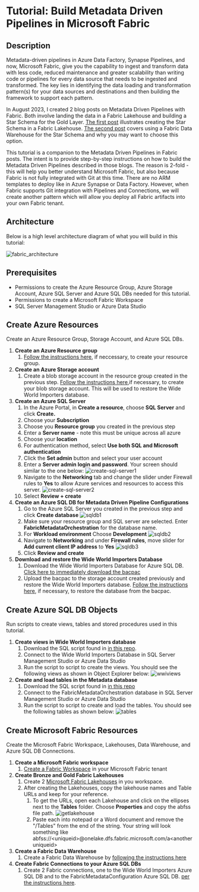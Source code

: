 # Tutorial: Build Metadata Driven Pipelines in Microsoft Fabric

## Description

Metadata-driven pipelines in Azure Data Factory, Synapse Pipelines, and now, Microsoft Fabric, give you the capability to ingest and transform data with less code, reduced maintenance and greater scalability than writing code or pipelines for every data source that needs to be ingested and transformed. The key lies in identifying the data loading and transformation pattern(s) for your data sources and destinations and then building the framework to support each pattern.

In August 2023, I created 2 blog posts on Metadata Driven Pipelines with Fabric. Both involve landing the data in a Fabric Lakehouse and building a Star Schema for the Gold Layer. [The first post](https://techcommunity.microsoft.com/t5/fasttrack-for-azure/metadata-driven-pipelines-for-microsoft-fabric/ba-p/3891651) illustrates creating the Star Schema in a Fabric Lakehouse. [The second post](https://techcommunity.microsoft.com/t5/fasttrack-for-azure/metadata-driven-pipelines-for-microsoft-fabric-part-2-data/ba-p/3906749) covers using a Fabric Data Warehouse for the Star Schema and why you may want to choose this option. 

This tutorial is a companion to the Metadata Driven Pipelines in Fabric posts. The intent is to provide step-by-step instructions on how to build the Metadata Driven Pipelines described in those blogs. The reason is 2-fold - this will help you better understand Microsoft Fabric, but also because Fabric is not fully integrated with Git at this time. There are no ARM templates to deploy like in Azure Synapse or Data Factory. However, when Fabric supports Git integration with Pipelines and Connections, we will create another pattern which will allow you deploy all Fabric artifacts into your own Fabric tenant.

## Architecture

Below is a high level architecture diagram of what you will build in this tutorial:

![fabric_architecture](images/fabric_metadata_architecture.jpg)
## Prerequisites
* Permissions to create the Azure Resource Group, Azure Storage Account, Azure SQL Server and Azure SQL DBs needed for this tutorial.
* Permissions to create a Microsoft Fabric Workspace
* SQL Server Management Studio or Azure Data Studio
## Create Azure Resources
Create an Azure Resource Group, Storage Account, and Azure SQL DBs.
1. **Create an Azure Resource group** 
    1. [Follow the instructions here](https://learn.microsoft.com/en-us/azure/azure-resource-manager/management/manage-resource-groups-portal), if neccessary, to create your resource group.
1. **Create an Azure Storage account**
    1. Create a blob storage account in the resource group created in the previous step. [Follow the instructions here](https://learn.microsoft.com/en-us/azure/storage/common/storage-account-create?tabs=azure-portal),if necessary, to create your blob storage account. This will be used to restore the Wide World Importers database.
1. **Create an Azure SQL Server**
    1. In the Azure Portal, in **Create a resource**, choose **SQL Server** and click **Create.**
    1. Choose your **Subscription**
    1. Choose you **Resource group** you created in the previous step
    1. Enter a **Server name** - note this must be unique across all azure
    1. Choose your **location**
    1. For authentication method, select **Use both SQL and Microsoft authentication**
    1. Click the **Set admin** button and select your user account
    1. Enter a **Server admin login and password**. Your screen should similar to the one below:
    ![create-sql-server1](images/create-sqlserver-1.jpg)
    1. Navigate to the **Networking** tab and change the slider under Firewall rules to **Yes** to allow Azure services and resources to access this server.
      ![create-sql-server2](images/create-sqlsserver-2.jpg)
    1. Select **Review + create**
1. **Create an Azure SQL DB for Metadata Driven Pipeline Configurations**
    1. Go to the Azure SQL Server you created in the previous step and click **Create database**
    ![sqldb1](images/create-sqldb-1.jpg)
    1. Make sure your resource group and SQL server are selected. Enter **FabricMetadataOrchestration** for the database name.
    1. For **Workload environment** Choose **Development**
    ![sqldb2](images/create-sqldb-2.jpg)
    1. Navigate to **Networking** and under **Firewall rules**, move slider for **Add current client IP address** to **Yes**
    ![sqldb3](images/create-sqldb-3.jpg)
    1. Click **Review and create**
1. **Download and restore the Wide World Importers Database**
    1. Download the Wide World Importers Database for Azure SQL DB. [Click here to immediately download the bacpac](https://github.com/Microsoft/sql-server-samples/releases/download/wide-world-importers-v1.0/WideWorldImporters-Standard.bacpac)
    1. Upload the bacpac to the storage account created previously and restore the Wide World Importers database. [Follow the instructions here](https://learn.microsoft.com/en-us/azure/azure-sql/database/database-import?view=azuresql&tabs=azure-powershell), if necessary, to restore the database from the bacpac.
## Create Azure SQL DB Objects
Run scripts to create views, tables and stored procedures used in this tutorial.
1. **Create views in Wide World Importers database**
    1. Download the SQL script found in [in this repo](src/sql/1-wwi/create_source_views.sql).
    1. Connect to the Wide World Importers Database in SQL Server Management Studio or Azure Data Studio
    1. Run the script to script to create the views. You should see the following views as shown in Object Explorer below: ![wwiviews](images/metadata-tables-1.jpg)
1. **Create and load tables in the Metadata database**
    1. Download the SQL script found in [in this repo](src/sql/2-metadatadb/create-metadata-tables.sql)
    1. Connect to the FabricMetadataOrchestration database  in SQL Server Management Studio or Azure Data Studio
    1. Run the script to script to create and load the tables. You should see the following tables as shown below: ![tables](images/metadata-tables-2.jpg)
## Create Microsoft Fabric Resources
Create the Microsoft Fabric Workspace, Lakehouses, Data Warehouse, and Azure SQL DB Connections.
1. **Create a Microsoft Fabric workspace**
    1. [Create a Fabric Workspace](https://learn.microsoft.com/en-us/fabric/get-started/create-workspaces) in your Microsoft Fabric tenant
1. **Create Bronze and Gold Fabric Lakehouses**
    1. Create 2 [Microsoft Fabric Lakehouses](https://learn.microsoft.com/en-us/fabric/data-engineering/create-lakehouse) in you workspace.
    1. After creating the Lakehouses, copy the lakehouse names and Table URLs and keep for your reference. 
        1. To get the URLs, open each Lakehouse and click on the ellipses next to the **Tables** folder. Choose **Properties** and copy the abfss file path.
     ![getlakehouse](images/get_lakehouse_url.jpg)
        1. Paste each into notepad or a Word document and remove the "/Tables" from the end of the string. Your string will look something like abfss://\<uniqueid>@onelake.dfs.fabric.microsoft.com/a\<anotheruniqueid>
1. **Create a Fabric Data Warehouse**
    1. Create a Fabric Data Warehouse by [following the instructions here](https://learn.microsoft.com/en-us/fabric/data-warehouse/create-warehouse)
1. **Create Fabric Connections to your Azure SQL DBs**
    1. Create 2 Fabric connections, one to the Wide World Importers Azure SQL DB and to the FabricMetadataConfiguration Azure SQL DB. [per the instructions here](https://learn.microsoft.com/en-us/fabric/data-factory/).
